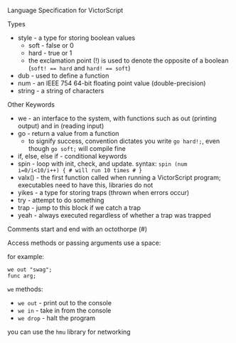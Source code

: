 Language Specification for VictorScript

Types
* style - a type for storing boolean values
  * soft - false or 0
  * hard - true or 1
  * the exclamation point (!) is used to denote the opposite of a boolean (`soft! == hard` and `hard! == soft`)
* dub - used to define a function
* num - an IEEE 754 64-bit floating point value (double-precision)
* string - a string of characters

Other Keywords
* we - an interface to the system, with functions such as out (printing output) and in (reading input)
* go - return a value from a function
  * to signify success, convention dictates you write `go hard!;`, even though `go soft;` will compile fine 
* if, else, else if - conditional keywords
* spin - loop with init, check, and update. syntax: `spin (num i=0/i<10/i++) { # will run 10 times # }`  
* valx() - the first function called when running a VictorScript program; executables need to have this, libraries do not
* yikes - a type for storing traps (thrown when errors occur)
* try - attempt to do something
* trap - jump to this block if we catch a trap
* yeah - always executed regardless of whether a trap was trapped

Comments start and end with an octothorpe (#)

Access methods or passing arguments use a space:

for example:
```
we out "swag";
func arg;
```

`we` methods:
* `we out` - print out to the console
* `we in` - take in from the console
* `we drop` - halt the program 

you can use the `hmu` library for networking
